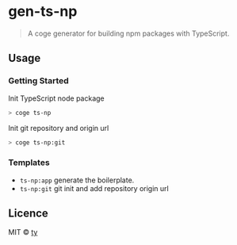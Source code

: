 # gen-ts-np

> A coge generator for building npm packages with TypeScript.


## Usage

### Getting Started

Init TypeScript node package
```bash
> coge ts-np
```

Init git repository and origin url
```bash
> coge ts-np:git
```

### Templates

* `ts-np:app` generate the boilerplate.
* `ts-np:git` git init and add repository origin url

## Licence

MIT &copy; [ty](towyuan@outlook.com>)
